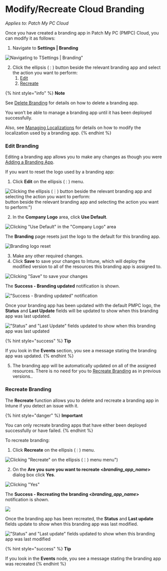 # Modify/Recreate Cloud Branding

_Applies to: Patch My PC Cloud_

Once you have created a branding app in Patch My PC (PMPC) Cloud, you can modify it as follows:

1. Navigate to **Settings | Branding**

![Navigating  to TSettings | Branding&#x22;](../../../_images/image%20%282411%29.png%20"Navigating%20%20to%20TSettings%20|%20Branding&#x22;")

2. Click the ellipsis (`⋮`) button beside the relevant branding app and select the action you want to perform:
   1. [Edit](modify-recreate-cloud-branding.md#edit-branding)
   2. [Recreate](modify-recreate-cloud-branding.md#recreate-branding)

{% hint style="info" %}
**Note**

See [Delete Branding](delete-cloud-branding.md) for details on how to delete a branding app.

You won’t be able to manage a branding app until it has been deployed successfully.

Also, see [Managing Localizations](manage-localizations-in-cloud.md) for details on how to modify the localization used by a branding app.
{% endhint %}

### Edit Branding

Editing a branding app allows you to make any changes as though you were [Adding a Branding App](add-cloud-branding.md).

If you want to reset the logo used by a branding app:

1. Click **Edit** on the ellipsis (`⋮`) menu.

![Clicking the ellipsis (⋮) button beside the relevant branding app and selecting the action you want to perform:](../../../_images/image%20%282659%29.png%20"Clicking%20the%20ellipsis%20%28⋮) button beside the relevant branding app and selecting the action you want to perform:")

2. In the **Company Logo** area, click **Use Default**.

![Clicking &#x22;Use Default&#x22; in the &#x22;Company Logo&#x22; area](../../../_images/image%20%282413%29.png%20"Clicking%20&#x22;Use%20Default&#x22;%20in%20the%20&#x22;Company%20Logo&#x22;%20area")

The **Branding** page resets just the logo to the default for this branding app.

![Branding logo reset](../../../_images/image%20%282414%29.png%20"Branding%20logo%20reset")

3. Make any other required changes.
4. Click **Save** to save your changes to Intune, which will deploy the modified version to all of the resources this branding app is assigned to.

![Clicking &#x22;Save&#x22; to save your changes](../../../_images/image%20%282415%29.png%20"Clicking%20&#x22;Save&#x22;%20to%20save%20your%20changes")

The **Success - Branding updated** notification is shown.

![&#x22;Success - Branding updated&#x22; notification](../../../_images/image%20%282680%29.png%20"&#x22;Success%20-%20Branding%20updated&#x22;%20notification")

Once your branding app has been updated with the default PMPC logo, the **Status** and **Last Update** fields will be updated to show when this branding app was last updated.

![&#x22;Status&#x22; and &#x22;Last Update&#x22; fields updated to show when this branding app was last updated](../../../_images/image%20%282681%29.png%20"&#x22;Status&#x22;%20and%20&#x22;Last%20Update&#x22;%20fields%20updated%20to%20show%20when%20this%20branding%20app%20was%20last%20updated")

{% hint style="success" %}
**Tip**

If you look in the **Events** section, you see a message stating the branding app was updated.
{% endhint %}

5. The branding app will be automatically updated on all of the assigned resources. There is no need for you to [Recreate Branding](modify-recreate-cloud-branding.md#recreate-branding) as in previous versions..

### Recreate Branding

The **Recreate** function allows you to delete and recreate a branding app in Intune if you detect an issue with it.

{% hint style="danger" %}
**Important**

You can only recreate branding apps that have either been deployed successfully or have failed.
{% endhint %}

To recreate branding:

1. Click **Recreate** on the ellipsis (`⋮`) menu.

![Clicking &#x22;Recreate&#x22; on the ellipsis (⋮) menu](../../../_images/image%20%282682%29.png%20"Clicking%20&#x22;Recreate&#x22;%20on%20the%20ellipsis%20%28⋮) menu")

2. On the **Are you sure you want to recreate <**_**branding\_app\_name**_**>** dialog box click **Yes**.

![Clicking &#x22;Yes&#x22;](../../../_images/image%20%282503%29.png%20"Clicking%20&#x22;Yes&#x22;")

The **Success - Recreating the branding <**_**branding\_app\_name**_**>** notification is shown.

![](../../../_images/image%20%282683%29.png%20"")

Once the branding app has been recreated, the **Status** and **Last update** fields update to show when this branding app was last modified.

![&#x22;Status&#x22; and &#x22;Last update&#x22; fields updated to show when this branding app was last modified](../../../_images/image%20%282684%29.png%20"&#x22;Status&#x22;%20and%20&#x22;Last%20update&#x22;%20fields%20updated%20to%20show%20when%20this%20branding%20app%20was%20last%20modified")

{% hint style="success" %}
**Tip**

If you look in the **Events** node, you see a message stating the branding app was recreated
{% endhint %}
